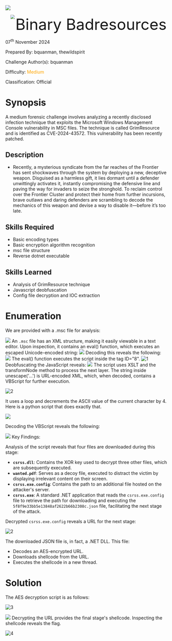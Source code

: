 ![](../../assets/banner.png)

<img src='../../assets/htb.png' style='margin-left: 20px; zoom: 80%;' align=left /> <font size='10'>Binary Badresources</font>

07<sup>th</sup> November 2024

Prepared By: bquanman, thewildspirit

Challenge Author(s): bquanman

Difficulty: <font color=orange>Medium</font>

Classification: Official

# Synopsis

A medium forensic challenge involves analyzing a recently disclosed infection technique that exploits the Microsoft Windows Management Console vulnerability in MSC files. The technique is called GrimResource and is identified as CVE-2024-43572. This vulnerability has been recently patched.

## Description

* Recently, a mysterious syndicate from the far reaches of the Frontier has sent shockwaves through the system by deploying a new, deceptive weapon. Disguised as a harmless gift, it lies dormant until a defender unwittingly activates it, instantly compromising the defensive line and paving the way for invaders to seize the stronghold. To reclaim control over the Frontier Cluster and protect their home from further incursions, brave outlaws and daring defenders are scrambling to decode the mechanics of this weapon and devise a way to disable it—before it’s too late.

## Skills Required

* Basic encoding types
* Basic encryption algorithm recognition
* msc file structure
* Reverse dotnet executable

## Skills Learned

* Analysis of GrimResource technique
* Javascript deobfuscation
* Config file decryption and IOC extraction

# Enumeration

We are provided with a .msc file for analysis:

![](./assets/file.png)
An `.msc` file has an XML structure, making it easily viewable in a text editor. Upon inspection, it contains an eval() function, which executes an escaped Unicode-encoded string: 
![](./assets/unicode.png)
Decoding this reveals the following:
![](./assets/id39.png)
The eval() function executes the script inside the tag ID="8".
![1](./assets/image.png)
Deobfuscating the JavaScript reveals:
![](./assets/js.png)
The script uses XSLT and the transformNode method to process the next layer. The string inside unescape('...') is URL-encoded XML, which, when decoded, contains a VBScript for further execution.

![2](./assets/image-1.png)

It uses a loop and decrements the ASCII value of the current character by 4. Here is a python script that does exactly that.

![](./assets/decoder.png)

Decoding the VBScript reveals the following:

![](./assets/vbs.png)
Key Findings:

Analysis of the script reveals that four files are downloaded during this stage:

- **`csrss.dll`**: Contains the XOR key used to decrypt three other files, which are subsequently executed.  
- **`wanted.pdf`**: Serves as a decoy file, executed to distract the victim by displaying irrelevant content on their screen.  
- **`csrss.exe.config`**: Contains the path to an additional file hosted on the attacker's server.  
- **`csrss.exe`**: A standard .NET application that reads the `csrss.exe.config` file to retrieve the path for downloading and executing the `5f8f9e33bb5e13848af2622b66b2308c.json` file, facilitating the next stage of the attack.  

Decrypted `csrss.exe.config` reveals a URL for the next stage:

![2](./assets/image-2.png)

The downloaded JSON file is, in fact, a .NET DLL. This file:

 * Decodes an AES-encrypted URL.
 * Downloads shellcode from the URL.
 * Executes the shellcode in a new thread.

# Solution

The AES decryption script is as follows:

![3](./assets/image-3.png)

![](./assets/aes_decoder.png)
Decrypting the URL provides the final stage's shellcode. Inspecting the shellcode reveals the flag.

![4](./assets/image-4.png)
